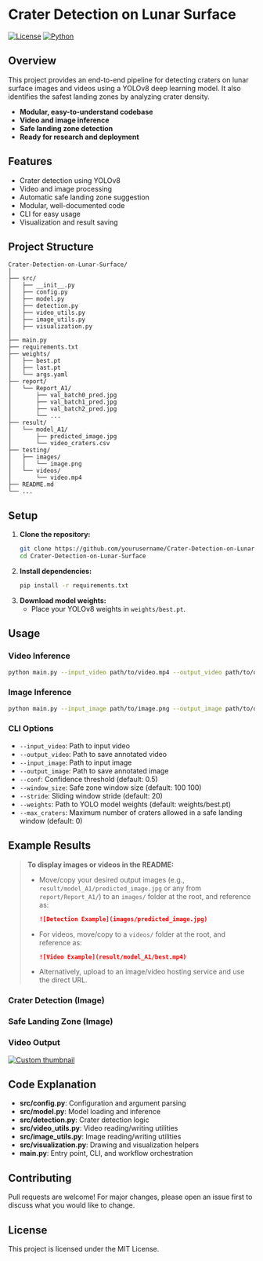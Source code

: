 # Crater Detection on Lunar Surface

[![License](https://img.shields.io/badge/license-MIT-blue.svg)](LICENSE)
[![Python](https://img.shields.io/badge/python-3.8%2B-blue.svg)](https://www.python.org/)

## Overview

This project provides an end-to-end pipeline for detecting craters on lunar surface images and videos using a YOLOv8 deep learning model. It also identifies the safest landing zones by analyzing crater density.

- **Modular, easy-to-understand codebase**
- **Video and image inference**
- **Safe landing zone detection**
- **Ready for research and deployment**

## Features
- Crater detection using YOLOv8
- Video and image processing
- Automatic safe landing zone suggestion
- Modular, well-documented code
- CLI for easy usage
- Visualization and result saving

## Project Structure
```
Crater-Detection-on-Lunar-Surface/
│
├── src/
│   ├── __init__.py
│   ├── config.py
│   ├── model.py
│   ├── detection.py
│   ├── video_utils.py
│   ├── image_utils.py
│   ├── visualization.py
│
├── main.py
├── requirements.txt
├── weights/
│   ├── best.pt
│   ├── last.pt
│   └── args.yaml
├── report/
│   └── Report_A1/
│       ├── val_batch0_pred.jpg
│       ├── val_batch1_pred.jpg
│       ├── val_batch2_pred.jpg
│       └── ...
├── result/
│   └── model_A1/
│       ├── predicted_image.jpg
│       └── video_craters.csv
├── testing/
│   ├── images/
│   │   └── image.png
│   └── videos/
│       └── video.mp4
├── README.md
└── ...
```

## Setup

1. **Clone the repository:**
   ```bash
   git clone https://github.com/yourusername/Crater-Detection-on-Lunar-Surface.git
   cd Crater-Detection-on-Lunar-Surface
   ```
2. **Install dependencies:**
   ```bash
   pip install -r requirements.txt
   ```
3. **Download model weights:**
   - Place your YOLOv8 weights in `weights/best.pt`.

## Usage

### Video Inference
```bash
python main.py --input_video path/to/video.mp4 --output_video path/to/output.mp4
```

### Image Inference
```bash
python main.py --input_image path/to/image.png --output_image path/to/output.jpg
```

### CLI Options
- `--input_video`: Path to input video
- `--output_video`: Path to save annotated video
- `--input_image`: Path to input image
- `--output_image`: Path to save annotated image
- `--conf`: Confidence threshold (default: 0.5)
- `--window_size`: Safe zone window size (default: 100 100)
- `--stride`: Sliding window stride (default: 20)
- `--weights`: Path to YOLO model weights (default: weights/best.pt)
- `--max_craters`: Maximum number of craters allowed in a safe landing window (default: 0)

## Example Results

> **To display images or videos in the README:**
> - Move/copy your desired output images (e.g., `result/model_A1/predicted_image.jpg` or any from `report/Report_A1/`) to an `images/` folder at the root, and reference as:
>   ```markdown
>   ![Detection Example](images/predicted_image.jpg)
>   ```
> - For videos, move/copy to a `videos/` folder at the root, and reference as:
>   ```markdown
>   ![Video Example](result/model_A1/best.mp4)
>   ```
> - Alternatively, upload to an image/video hosting service and use the direct URL.

### Crater Detection (Image)
<!-- Example: -->
<!-- ![Detection Example](images/predicted_image.jpg) -->

### Safe Landing Zone (Image)
<!-- Example: -->
<!-- ![Landing Zone Example](images/val_batch0_pred.jpg) -->

### Video Output
<!-- Example: -->
[![Custom thumbnail](https://images.unsplash.com/photo-1593434970421-886020b13769?q=80&w=1170&auto=format&fit=crop&ixlib=rb-4.1.0&ixid=M3wxMjA3fDB8MHxwaG90by1wYWdlfHx8fGVufDB8fHx8fA%3D%3D)](https://youtu.be/blEz4HXD2vY)


## Code Explanation
- **src/config.py**: Configuration and argument parsing
- **src/model.py**: Model loading and inference
- **src/detection.py**: Crater detection logic
- **src/video_utils.py**: Video reading/writing utilities
- **src/image_utils.py**: Image reading/writing utilities
- **src/visualization.py**: Drawing and visualization helpers
- **main.py**: Entry point, CLI, and workflow orchestration

## Contributing
Pull requests are welcome! For major changes, please open an issue first to discuss what you would like to change.

## License
This project is licensed under the MIT License. 
